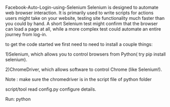 Facebook-Auto-Login-using-Selenium
Selenium is designed to automate web browser interaction. It is primarily used to write scripts for actions users might take on your website, testing site functionality much faster than you could by hand. A short Selenium test might confirm that the browser can load a page at all, while a more complex test could automate an entire journey from log-in.

to get the code started we first need to need to install a couple things:

1)Selenium, which allows you to control browsers from Python( try pip install selenium).

2)ChromeDriver, which allows software to control Chrome (like Selenium!).

Note : make sure the chromedriver is in the script file of python folder

script/tool read config.py configure details. 

Run:
 python 
